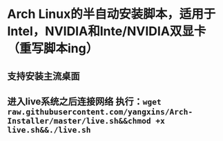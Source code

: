 # Arch Linux的半自动安装脚本，适用于Intel，NVIDIA和Inte/NVIDIA双显卡（重写脚本ing）
## 支持安装主流桌面
## 进入live系统之后连接网络 执行：``` wget raw.githubusercontent.com/yangxins/Arch-Installer/master/live.sh&&chmod +x live.sh&&./live.sh ```
